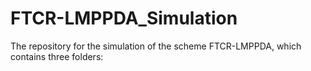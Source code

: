 # FTCR-LMPPDA_Simulation
The repository for the simulation of the scheme FTCR-LMPPDA, which contains three folders: 
